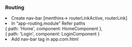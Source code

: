 ### Routing
<li>Create nav-bar [menthins-> routerLinkActive, routerLink]</li>
<li>In “app-routing.module” Refer paths<br>
{ path: 'Home', component: HomeComponent },<br>
{ path: 'Login', component: LoginComponent }</li>
<li>Add nav-bar tag in app.com.html</li>
